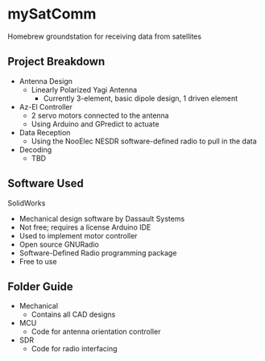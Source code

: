 # mySatComm
Homebrew groundstation for receiving data from satellites

## Project Breakdown
* Antenna Design
  * Linearly Polarized Yagi Antenna
    * Currently 3-element, basic dipole design, 1 driven element
* Az-El Controller
  * 2 servo motors connected to the antenna
  * Using Arduino and GPredict to actuate
* Data Reception
   * Using the NooElec NESDR software-defined radio to pull in the data
* Decoding
   * TBD

## Software Used
SolidWorks
- Mechanical design software by Dassault Systems
- Not free; requires a license
Arduino IDE
- Used to implement motor controller
- Open source
GNURadio
- Software-Defined Radio programming package
- Free to use

## Folder Guide
* Mechanical
  - Contains all CAD designs
* MCU
   - Code for antenna orientation controller
* SDR
  - Code for radio interfacing